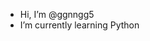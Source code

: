 - Hi, I’m @ggnngg5
- I’m currently learning Python

<!---
ggnngg5/ggnngg5 is a ✨ special ✨ repository because its `README.md` (this file) appears on your GitHub profile.
You can click the Preview link to take a look at your changes.
--->
